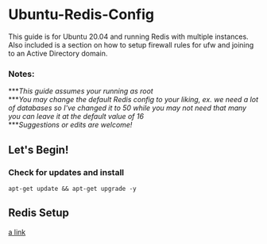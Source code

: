 # Ubuntu-Redis-Config
This guide is for Ubuntu 20.04 and running Redis with multiple instances. Also included is a section on how to setup firewall rules for ufw and joining to an Active Directory domain.

### Notes:
****This guide assumes your running as root*</br>
****You may change the default Redis config to your liking, ex. we need a lot of databases so I've changed it to 50 while you may not need that many you can leave it at the default value of 16*</br>
****Suggestions or edits are welcome!*

## Let's Begin!
### Check for updates and install
`apt-get update && apt-get upgrade -y`

## Redis Setup
[a link](https://github.com/nutt318/Ubuntu-Redis-Config/blob/main/Setup-Firewall-Rules.md)
